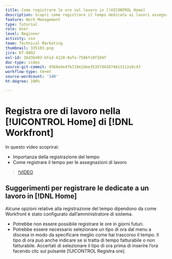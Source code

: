 ```yaml
---
title: Come registrare le ore sul lavoro in [!UICONTROL Home]
description: Scopri come registrare il tempo dedicato ai lavori assegnati in  [!DNL  Workfront]. Scopri perché nella tua organizzazione potrebbe essere necessaria la registrazione del tempo.
feature: Work Management
type: Tutorial
role: User
level: Beginner
activity: use
team: Technical Marketing
thumbnail: 335103.png
jira: KT-8802
exl-id: 3bd3b403-bfa3-4120-8afe-7566fc8f184f
doc-type: video
source-git-commit: 4568e4e47b719e2dee35357d42674613112a9c43
workflow-type: tm+mt
source-wordcount: '140'
ht-degree: 100%

---
```


# Registra ore di lavoro nella [!UICONTROL Home] di [!DNL Workfront]

In questo video scoprirai:

* Importanza della registrazione del tempo
* Come registrare il tempo per le assegnazioni di lavoro

>[!VIDEO](https://video.tv.adobe.com/v/3438606/?quality=12&learn=on&enablevpops&captions=ita)

## Suggerimenti per registrare le dedicate a un lavoro in [!DNL Home]

Alcune opzioni relative alla registrazione del tempo dipendono da come Workfront è stato configurato dall’amministratore di sistema.

* Potrebbe non essere possibile registrare le ore in giorni futuri.
* Potrebbe essere necessario selezionare un tipo di ora dal menu a discesa in modo da specificare meglio come hai trascorso il tempo. Il tipo di ora può anche indicare se si tratta di tempo fatturabile o non fatturabile. Accertati di selezionare il tipo di ora prima di inserire l’ora facendo clic sul pulsante [!UICONTROL Registra ore].

<!--
learn more URLs
-->
